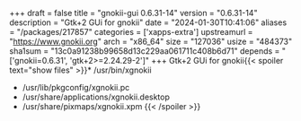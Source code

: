 +++
draft = false
title = "gnokii-gui 0.6.31-14"
version = "0.6.31-14"
description = "Gtk+2 GUi for gnokii"
date = "2024-01-30T10:41:06"
aliases = "/packages/217857"
categories = ['xapps-extra']
upstreamurl = "https://www.gnokii.org"
arch = "x86_64"
size = "127036"
usize = "484373"
sha1sum = "13c0a91238b99658d13c229aa061711c408b6d71"
depends = "['gnokii=0.6.31', 'gtk+2>=2.24.29-2']"
+++
Gtk+2 GUi for gnokii{{< spoiler text="show files" >}}* /usr/bin/xgnokii
* /usr/lib/pkgconfig/xgnokii.pc
* /usr/share/applications/xgnokii.desktop
* /usr/share/pixmaps/xgnokii.xpm
{{< /spoiler >}}